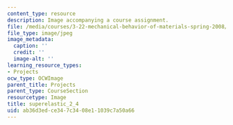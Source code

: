 ```yaml
---
content_type: resource
description: Image accompanying a course assignment.
file: /media/courses/3-22-mechanical-behavior-of-materials-spring-2008/ab36d3edce347c3408e11039c7a50a66_superelastic_2_4.jpg
file_type: image/jpeg
image_metadata:
  caption: ''
  credit: ''
  image-alt: ''
learning_resource_types:
- Projects
ocw_type: OCWImage
parent_title: Projects
parent_type: CourseSection
resourcetype: Image
title: superelastic_2_4
uid: ab36d3ed-ce34-7c34-08e1-1039c7a50a66
---
```

